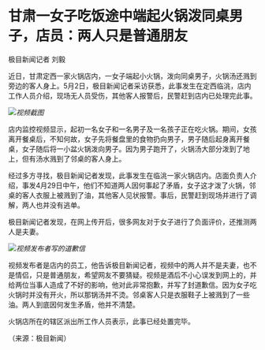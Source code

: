 # 甘肃一女子吃饭途中端起火锅泼同桌男子，店员：两人只是普通朋友

极目新闻记者 刘毅

近日，甘肃定西一家火锅店内，一女子端起小火锅，泼向同桌男子，火锅汤还溅到旁边的客人身上。5月2日，极目新闻记者采访获悉，此事发生在定西临洮，店内工作人员介绍，现场无人员受伤，其他客人报警后，民警赶到店内已处理完此事。

![](https://inews.gtimg.com/om_bt/OBSXbZnY4Ij9HgV1eANVKl1B7ywCqg75g-29m6cB62dcIAA/1000)_视频截图_

店内监控视频显示，起初一名女子和一名男子及一名孩子正在吃火锅。期间，女孩离开餐桌后，不知何故，女子先将餐盘里的食物扔向男子，男子随后起身离开餐桌，女子随后将一小盆火锅泼向男子。因为男子跑开了，火锅汤大部分泼到了地上，但有汤水溅到了邻桌的客人身上。

经过多方寻找，极目新闻记者发现，此事发生在临洮一家火锅店内。店面负责人介绍，事发4月29日中午，他们不知道两人因何事起了矛盾，女子这才泼了火锅，邻桌的客人衣服上被溅到了油，其他客人见状报警。事后，民警赶到现场并进行了调解，两人也并没有逃单。

极目新闻记者发现，在网上传开后，很多网友对于女子进行了负面评价，还推测两人是夫妻。

![](https://inews.gtimg.com/om_bt/O5ytQvwv2fpblVNMleJqID3snPYp8WekVlbhsk71IR8GYAA/1000)_视频发布者写的道歉信_

视频发布者是店内的员工，他告诉极目新闻记者，视频中的两人并不是夫妻，也不是情侣，只是普通朋友，希望网友不要猜疑。视频是酒后不小心误发到网上的，并给两位当事人造成了不好的影响，他对此非常抱歉，并写了封道歉信。因为女子吃火锅时并没有开火，所以那锅汤并不烫。邻桌客人只是衣服鞋子上被溅到了一些油。两人到底因何发生矛盾，他并不清楚。

火锅店所在的辖区派出所工作人员表示，此事已经处置完毕。

（来源：极目新闻）

